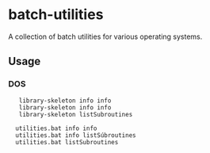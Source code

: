 # batch-utilities

A collection of batch utilities for various operating systems.

## Usage

### DOS

```
   library-skeleton info info
   library-skeleton info info
   library-skeleton listSubroutines

  utilities.bat info info
  utilities.bat info listSúbroutines
  utilities.bat listSubroutines
```
